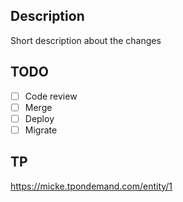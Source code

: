 ## Description
Short description about the changes

## TODO
* [ ] Code review
* [ ] Merge
* [ ] Deploy
* [ ] Migrate

## TP
https://micke.tpondemand.com/entity/1
